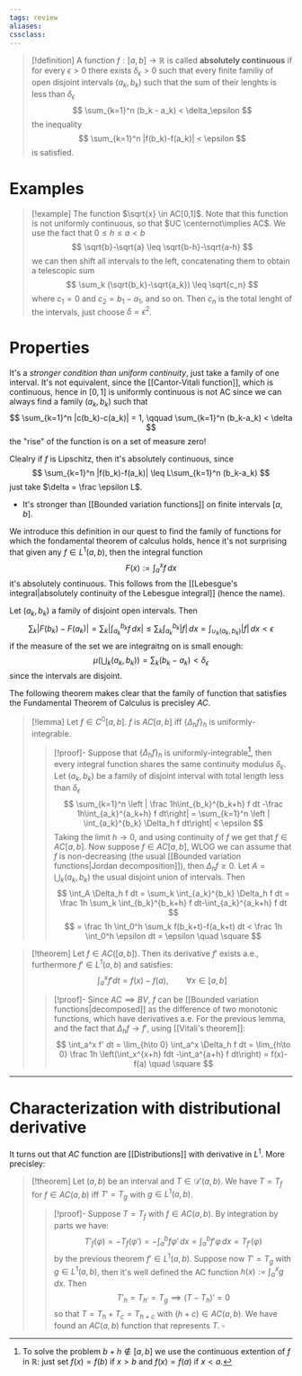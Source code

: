 ```yaml
---
tags: review
aliases:
cssclass:
---
```

 
> [!definition]
> A function $f: [a,b] \to \mathbb{R}$ is called **absolutely continuous** if for every $\epsilon > 0$ there exists $\delta_\epsilon > 0$ such that every finite familiy of open disjoint intervals $(a_k,b_k)$ such that the sum of their lenghts is less than $\delta_\epsilon$
> $$
> \sum_{k=1}^n (b_k - a_k) < \delta_\epsilon
> $$ 
> the inequality
> $$
> \sum_{k=1}^n |f(b_k)-f(a_k)| < \epsilon
> $$
> is satisfied.


# Examples 

> [!example]
> The function $\sqrt{x} \in AC[0,1]$. Note that this function is not uniformly continuous, so that $UC \centernot\implies AC$.
> We use the fact that $0 \leq h \leq a < b$ 
> $$
> \sqrt{b}-\sqrt{a} \leq \sqrt{b-h}-\sqrt{a-h}
> $$
> we can then shift all intervals to the left, concatenating them to obtain a telescopic sum
> $$
> \sum_k (\sqrt{b_k}-\sqrt{a_k}) \leq \sqrt{c_n}
> $$
> where $c_1 =  0$ and $c_2 = b_1-a_1$, and so on.
> Then $c_n$ is the total lenght of the intervals, just choose $\delta = \epsilon^2$. 


# Properties
It's a _stronger condition than uniform continuity_, just take a family of one interval. It's not equivalent, since the [[Cantor-Vitali function]], which is continuous, hence in $[0,1]$ is uniformly continuous is not AC since we can always find a family $(a_k,b_k)$ such that
$$
\sum_{k=1}^n |c(b_k)-c(a_k)| = 1, \qquad \sum_{k=1}^n (b_k-a_k) < \delta
$$
the "rise" of the function is on a set of measure zero!

Clealry if $f$ is Lipschitz, then it's absolutely continuous, since
$$
\sum_{k=1}^n |f(b_k)-f(a_k)| \leq L\sum_{k=1}^n (b_k-a_k)
$$
just take $\delta = \frac \epsilon L$.

- It's stronger than [[Bounded variation functions]] on finite intervals $[a,b]$.

We introduce this definition in our quest to find the family of functions for which the fondamental theorem of calculus holds, hence it's not surprising that given any $f \in L^1(a,b)$, then the integral function
$$
F(x) := \int_a^x f\,dx
$$
it's absolutely continuous. This follows from the [[Lebesgue's integral|absolutely continuity of the Lebesgue integral]] (hence the name).

Let $(a_k, b_k)$ a family of disjoint open intervals. Then
$$
\sum_k |F(b_k)-F(a_k)| = \sum_k \left| \int_{a_k}^{b_k} f\,dx\right|
\leq \sum_k \int_{a_k}^{b_k} |f|\,dx = \int_{\cup_k(a_k,b_k)}|f|\,dx < \epsilon
$$
if the measure of the set we are integraitng on is small enough:
$$
\mu\left(\bigcup_k (a_k,b_k)\right) = \sum_k (b_k-a_k) < \delta_\epsilon
$$
since the intervals are disjoint.

The following theorem makes clear that the family of function that satisfies the Fundamental Theorem of Calculus is precisley $AC$.

> [!lemma]
> Let $f \in C^0[a,b]$. $f$ is $AC[a,b]$ iff $\{\Delta_h f\}_h$ is uniformly-integrable.
> > [!proof]-
> > Suppose that $\{\Delta_h f\}_h$ is uniformly-integrable[^1], then every integral function shares the same continuity modulus $\delta_\epsilon$. Let $(a_k, b_k)$ be a family of disjoint interval with total length less than $\delta_\epsilon$
> > $$
> > \sum_{k=1}^n \left |  \frac 1h\int_{b_k}^{b_k+h} f dt -\frac 1h\int_{a_k}^{a_k+h} f dt\right| = \sum_{k=1}^n \left | \int_{a_k}^{b_k} \Delta_h f dt\right| < \epsilon
> > $$
> >Taking the limit $h\to 0$, and using continuity of $f$ we get that $f \in AC[a,b]$.
> >Now suppose $f \in AC[a,b]$, WLOG we can assume that $f$ is non-decreasing (the usual [[Bounded variation functions|Jordan decomposition]]), then $\Delta_h f \geq 0$. Let $A = \bigcup_k (a_k,b_k)$ the usual disjoint union of intervals. Then
> >$$
> >\int_A  \Delta_h f dt = \sum_k \int_{a_k}^{b_k} \Delta_h f dt = 
> >\frac 1h \sum_k \int_{b_k}^{b_k+h} f dt-\int_{a_k}^{a_k+h} f dt
> >$$
> >$$
> > = \frac 1h \int_0^h \sum_k f(b_k+t)-f(a_k+t) dt < \frac 1h \int_0^h \epsilon dt = \epsilon \quad \square
> >$$
> >

> [!theorem]
> Let $f \in AC([a,b])$. Then its derivative $f'$ exists a.e., furthermore $f' \in L^1(a,b)$ and satisfies: 
> $$
> \int_a^x f' dt = f(x)- f(a), \qquad \forall x \in [a,b]
> $$
> > [!proof]-
> > Since $AC \implies BV$, $f$ can be [[Bounded variation functions|decomposed]] as the difference of two monotonic functions, which have derivatives a.e. 
> > For the previous lemma, and the fact that $\Delta_h f \to f'$, using [[Vitali's theorem]]:
> > $$
> > \int_a^x f' dt = \lim_{h\to 0} \int_a^x \Delta_h f dt = \lim_{h\to 0} \frac 1h \left(\int_x^{x+h} fdt -\int_a^{a+h} f dt\right) = f(x)-f(a) \quad \square
> > $$
> 

---

# Characterization with distributional derivative

It turns out that $AC$ function are [[Distributions]] with derivative in $L^1$.
More precisley:

> [!theorem]
> Let $(a,b)$ be an interval and $T \in \mathcal{D}'(a,b)$. We have $T = T_f$ for $f \in AC(a,b)$ iff $T' = T_g$ with $g \in L^1(a,b)$.
> > [!proof]-
> > Suppose $T = T_f$ with $f \in AC(a,b)$. By integration by parts we have:
> > $$
> > T'_f(\varphi) = -T_f(\varphi') = -\int_a^b f\varphi'\,dx = \int_a^b f'\varphi\,dx = T_{f'}(\varphi)
> > $$
> > by the previous theorem $f' \in L^1(a,b)$.
> > Suppose now $T' = T_g$ with $g \in L^1(a,b)$, then it's well defined the AC function $h(x) := \int_a^x g\,dx$. Then
> > $$
> > T'_h = T_{h'} = T_g \implies (T - T_h)' = 0 
> > $$
> > so that $T = T_h + T_c = T_{h+c}$ with $(h+c) \in AC(a,b)$. We have found an $AC(a,b)$ function that represents $T$. $\square$
> > 


[^1]: To solve the problem $b+h \notin [a,b]$ we use the continuous extention of $f$ in $\mathbb{R}$: just set $f(x) = f(b)$ if $x > b$ and $f(x)=f(a)$ if $x < a$.

